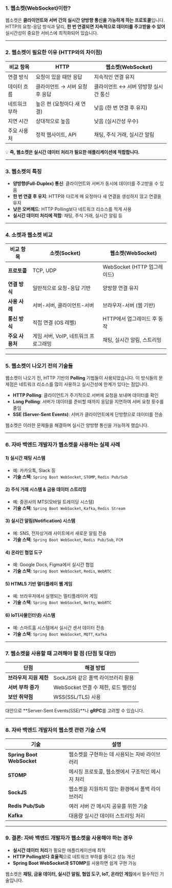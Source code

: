 ### **1. 웹소켓(WebSocket)이란?**
웹소켓은 **클라이언트와 서버 간의 실시간 양방향 통신을 가능하게 하는 프로토콜**입니다.  
HTTP의 요청-응답 방식과 달리, **한 번 연결되면 지속적으로 데이터를 주고받을 수 있어** 실시간성이 중요한 서비스에 최적화되어 있습니다.

---

### **2. 웹소켓이 필요한 이유 (HTTP와의 차이점)**

| 비교 항목 | HTTP | 웹소켓(WebSocket) |
|-----------|------|------------------|
| 연결 방식 | 요청이 있을 때만 응답 | 지속적인 연결 유지 |
| 데이터 흐름 | 클라이언트 → 서버 요청 후 응답 | 클라이언트 ↔ 서버 양방향 실시간 통신 |
| 네트워크 부하 | 높은 편 (요청마다 새 연결) | 낮음 (한 번 연결 후 유지) |
| 지연 시간 | 상대적으로 높음 | 낮음 (실시간성 우수) |
| 주요 사용처 | 정적 웹사이트, API | 채팅, 주식 거래, 실시간 알림 |

💡 **즉, 웹소켓은 실시간 데이터 처리가 필요한 애플리케이션에 적합합니다.**

---

### **3. 웹소켓의 특징**

- **양방향(Full-Duplex) 통신**: 클라이언트와 서버가 동시에 데이터를 주고받을 수 있음
- **한 번 연결 후 유지**: HTTP와 다르게 매 요청마다 새 연결을 생성하지 않고 연결을 유지
- **낮은 오버헤드**: HTTP Polling보다 네트워크 리소스를 적게 사용
- **실시간 데이터 처리에 적합**: 채팅, 주식 거래, 실시간 알림 등

---

### **4. 소켓과 웹소켓 비교**

| 비교 항목    | 소켓(Socket)                 | 웹소켓(WebSocket)              |
|--------------|-----------------------------|--------------------------------|
| **프로토콜** | TCP, UDP                    | WebSocket (HTTP 업그레이드)    |
| **연결 방식** | 일반적으로 요청-응답 기반    | 양방향 연결 유지               |
| **사용 사례** | 서버-서버, 클라이언트-서버   | 브라우저-서버 (웹 기반)        |
| **통신 방식** | 직접 연결 (OS 레벨)          | HTTP에서 업그레이드 후 동작    |
| **주요 사용처** | 게임 서버, VoIP, 네트워크 프로그래밍 | 채팅, 실시간 알림, 스트리밍    |

---

### **5. 웹소켓이 나오기 전의 기술들**

웹소켓이 나오기 전, HTTP 기반의 **Polling** 기법들이 사용되었습니다. 이 방식들의 문제점은 네트워크 리소스를 많이 사용하고 실시간성에 한계가 있다는 점입니다.

- **HTTP Polling**: 클라이언트가 주기적으로 서버에 요청을 보내며 데이터를 확인
- **Long Polling**: 서버가 데이터를 준비할 때까지 응답을 지연하여 서버 요청 횟수를 줄임
- **SSE (Server-Sent Events)**: 서버가 클라이언트에게 단방향으로 데이터를 전송

웹소켓은 이러한 문제들을 해결하며 실시간 양방향 통신을 가능하게 했습니다.

---

### **6. 자바 백엔드 개발자가 웹소켓을 사용하는 실제 사례**

#### **1) 실시간 채팅 시스템**
- 예: 카카오톡, Slack 등
- **기술 스택**: `Spring Boot WebSocket`, `STOMP`, `Redis Pub/Sub`

#### **2) 주식 거래 시스템 & 금융 데이터 스트리밍**
- 예: 증권사의 MTS(모바일 트레이딩 시스템)
- **기술 스택**: `Spring Boot WebSocket`, `Kafka`, `Redis Stream`

#### **3) 실시간 알림(Notification) 시스템**
- 예: SNS, 전자상거래 사이트에서 새로운 알림 전송
- **기술 스택**: `Spring Boot WebSocket`, `Redis Pub/Sub`, `FCM`

#### **4) 온라인 협업 도구**
- 예: Google Docs, Figma에서 실시간 협업
- **기술 스택**: `Spring Boot WebSocket`, `Redis`, `WebRTC`

#### **5) HTML5 기반 멀티플레이 웹 게임**
- 예: 브라우저에서 실행되는 멀티플레이어 게임
- **기술 스택**: `Spring Boot WebSocket`, `Netty`, `WebRTC`

#### **6) IoT(사물인터넷) 시스템**
- 예: 스마트홈 시스템에서 실시간 센서 데이터 전송
- **기술 스택**: `Spring Boot WebSocket`, `MQTT`, `Kafka`

---

### **7. 웹소켓을 사용할 때 고려해야 할 점 (단점 및 대안)**

| 단점 | 해결 방법 |
|------|----------|
| **브라우저 지원 제한** | SockJS와 같은 폴백 라이브러리 활용 |
| **서버 부하 증가** | WebSocket 연결 수 제한, 로드 밸런싱 |
| **보안 취약점** | WSS(SSL/TLS) 사용 |

대안으로 **Server-Sent Events(SSE)**나 **gRPC**를 고려할 수 있습니다.

---

### **8. 자바 백엔드 개발자의 웹소켓 관련 기술 스택**

| 기술 | 설명 |
|------|------|
| **Spring Boot WebSocket** | 웹소켓을 구현하는 데 사용되는 자바 라이브러리 |
| **STOMP** | 메시징 프로토콜, 웹소켓에서 구조적인 메시지 처리 |
| **SockJS** | 웹소켓을 지원하지 않는 환경에서 폴백 라이브러리 |
| **Redis Pub/Sub** | 여러 서버 간 메시지 공유를 위한 기술 |
| **Kafka** | 대용량 실시간 데이터 스트리밍 처리 |

---

### **9. 결론: 자바 백엔드 개발자가 웹소켓을 사용해야 하는 경우**

- **실시간 데이터 처리**가 필요한 애플리케이션에 최적
- **HTTP Polling보다 효율적**으로 네트워크 부하를 줄이고 성능 개선
- **Spring Boot WebSocket과 STOMP**를 사용하면 쉽게 구현 가능

웹소켓은 **채팅, 금융 데이터, 실시간 알림, 협업 도구, IoT, 온라인 게임**에서 필수적인 기술입니다.